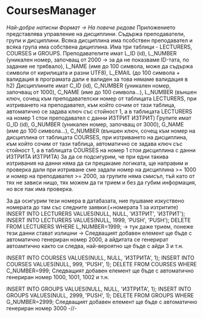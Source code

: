 # CoursesManager
*Най-добре натисни Формат -> На повече редове*
Приложението представлява управление на дисциплини. Съдържа преподаватели, групи и дисциплини. Всяка дисциплина има псобствен преподавател и всяка група има собствена дициплина.
Има три таблици - LECTURERS, COURSES и GROUPS.
Преподавателите имат L_ID (id), L_NUMBER (уникален номер, започващ от 2000 -> за да не показваме ID-тата, по задание не трябвало), L_NAME (име до 100 символа, може да съдържа символи от кирилицата и разни UTF8), L_EMAIL (до 100 символа + валидация в програмата дали е валиден за това нямаме валидация в h2)
Дисциплините имат C_ID (id), C_NUMBER (уникален номер, започващ от 1000), C_NAME (име до 100 символа...), L_NUMBER (външен ключ, сочещ към преподавателски номер от таблицата LECTURERS, при изтриването на преподавател, към който сочим от тази таблица, автоматично се задава ключ със стойност 1, а в таблицата LECTURERS на номер 1 стои преподавател с данни ИЗТРИТ ИЗТРИТ)
Групите имат G_ID (id), G_NUMBER (уникален номер, започващ от 3000), G_NAME (име до 100 символа...), C_NUMBER (външен ключ, сочещ към номер на дисциплина от таблицата COURSES, при изтриването на дисциплина, към който сочим от тази таблица, автоматично се задава ключ със стойност 1, а в таблицата COURSES на номер 1 стои дисциплина с данни ИЗТРИТА ИЗТРИТА)
За да се подсигурим, че при едни такива изтривания на данни няма да си прецакаме логиката, ще направим и проверка дали при изтриване сме задали номер на дисциплина >= 1000 и номер на преподавател >= 2000, за групите няма смисъл, тъй като от тях не зависи нищо, тях можем да ги трием и без да губим информация, но все пак има проверка.

За да осигурим тези номера в датабазата, ние пушваме изкуствено номерата до там със следните заявки:(+номерата 1 за изтритите)
INSERT INTO LECTURERS VALUES(NULL, NULL, 'ИЗТРИТ', 'ИЗТРИТ');
INSERT INTO LECTURERS VALUES(NULL, 1999, 'PUSH', 'PUSH');
DELETE FROM LECTURERS WHERE L_NUMBER=1999; -> тук даже трием, понеже тези данни стават излишни
-> Следващият добавен елемент ще бъде с автоматично генериран номер 2000, а айдитата се генерират автоамтично както си следва, най-вероятно ще бъде с айди 3 и т.н.

INSERT INTO COURSES VALUES(NULL, NULL, 'ИЗТРИТА', 1);
INSERT INTO COURSES VALUES(NULL, 999, 'PUSH', 1);
DELETE FROM COURSES WHERE C_NUMBER=999;
Следващият добавен елемент ще бъде с автоматично генериран номер 1000, 1001, 1002 и т.н.

INSERT INTO GROUPS VALUES(NULL, NULL, 'ИЗТРИТА', 1);
INSERT INTO GROUPS VALUES(NULL, 2999, 'PUSH', 1);
DELETE FROM GROUPS WHERE G_NUMBER=2999;
Следващият добавен елемент ще бъде с автоматично генериран номер 3000 -//-
